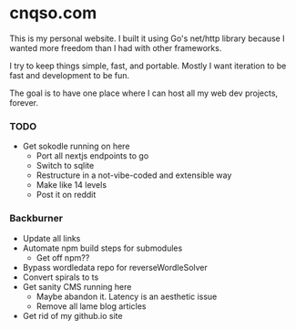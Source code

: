 # cnqso.com

This is my personal website. I built it using Go's net/http library because I wanted more freedom than I had with other frameworks.

I try to keep things simple, fast, and portable. Mostly I want iteration to be fast and development to be fun.

The goal is to have one place where I can host all my web dev projects, forever.





### TODO
* Get sokodle running on here
    * Port all nextjs endpoints to go
    * Switch to sqlite
    * Restructure in a not-vibe-coded and extensible way
    * Make like 14 levels
    * Post it on reddit
### Backburner
* Update all links
* Automate npm build steps for submodules
    * Get off npm??
* Bypass wordledata repo for reverseWordleSolver
* Convert spirals to ts
* Get sanity CMS running here
    * Maybe abandon it. Latency is an aesthetic issue
    * Remove all lame blog articles
* Get rid of my github.io site
